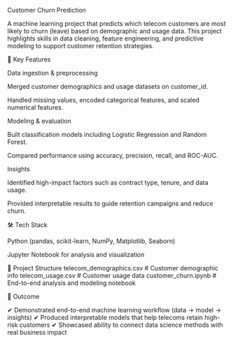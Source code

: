 Customer Churn Prediction

A machine learning project that predicts which telecom customers are most likely to churn (leave) based on demographic and usage data. This project highlights skills in data cleaning, feature engineering, and predictive modeling to support customer retention strategies.

🔑 Key Features

Data ingestion & preprocessing

Merged customer demographics and usage datasets on customer_id.

Handled missing values, encoded categorical features, and scaled numerical features.

Modeling & evaluation

Built classification models including Logistic Regression and Random Forest.

Compared performance using accuracy, precision, recall, and ROC-AUC.

Insights

Identified high-impact factors such as contract type, tenure, and data usage.

Provided interpretable results to guide retention campaigns and reduce churn.

🛠️ Tech Stack

Python (pandas, scikit-learn, NumPy, Matplotlib, Seaborn)

Jupyter Notebook for analysis and visualization

📂 Project Structure
telecom_demographics.csv   # Customer demographic info
telecom_usage.csv          # Customer usage data
customer_churn.ipynb       # End-to-end analysis and modeling notebook

🚀 Outcome

✔ Demonstrated end-to-end machine learning workflow (data → model → insights)
✔ Produced interpretable models that help telecoms retain high-risk customers
✔ Showcased ability to connect data science methods with real business impact
